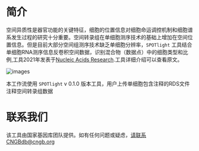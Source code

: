 # 简介

空间异质性是器官功能的关键特征，细胞的位置信息对细胞命运调控机制和细胞谱系发生过程的研究十分重要。空间转录组在单细胞测序技术的基础上增加在空间位置信息。但是目前大部分空间组测序技术缺乏单细胞分辨率，`SPOTlight` 工具结合单细胞RNA测序信息反卷积空间数据，识别混合物（数据点）中的细胞类型和比例,工具2021年发表于[Nucleic Acids Research](https://academic.oup.com/nar/article/49/9/e50/6129341?login=true).工具详细介绍可以查看原文。

![images](https://oup.silverchair-cdn.com/oup/backfile/Content_public/Journal/nar/49/9/10.1093_nar_gkab043/1/gkab043gra1.jpeg?Expires=1661418702&Signature=PP7Edq0eOarDjO5H22Mka8CUkTX839me9Ajp4~8k7T1mRjXtmcjA6KsSEnQC-TTI~gpn9sj3ZHtuB1RAqQiKLgudeaEB6My~2BYkse0VcEEOpgur7do5YMkaQcldcg4eAKYDmYE7XrH6kqWi4R9-~SPpn9PNKXlyWZC8BHWuNj~XMwvz9Abmsekld2VeUB7XSNDfXsuZYBKWUQzb6VxPfG83tT4mF42jQe~D~Ss79wM0AtZxvuu9DkZZPUkrn9N3A0ir1OYocXPISIeo~kC6Lt74-IdP2e4WHTaZzqYiFsExhhcS0FG3LVsgAOBy~owUks4eGJ77hoaTeSHx5d5Ukw__&Key-Pair-Id=APKAIE5G5CRDK6RD3PGA)


本工作流使用 `SPOTlight` v 0.1.0 版本工具，用户上传单细胞包含注释的RDS文件注释空间转录组数据
# 联系我们
该工具由国家基因库团队提供。如有任何问题或疑虑，请联系CNGBdb@cngb.org



